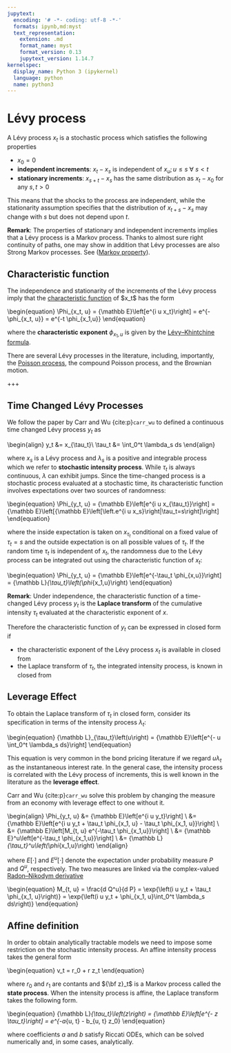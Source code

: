 ```yaml
---
jupytext:
  encoding: '# -*- coding: utf-8 -*-'
  formats: ipynb,md:myst
  text_representation:
    extension: .md
    format_name: myst
    format_version: 0.13
    jupytext_version: 1.14.7
kernelspec:
  display_name: Python 3 (ipykernel)
  language: python
  name: python3
---
```


# Lévy process
A Lévy process $x_t$ is a stochastic process which satisfies the following properties

* $x_0 = 0$
* **independent increments**: $x_t - x_s$ is independent of $x_u; u \le s\ \forall\ s < t$
* **stationary increments**: $x_{s+t} - x_s$ has the same distribution as $x_t - x_0$ for any $s,t > 0$

This means that the shocks to the process are independent, while the stationarity assumption specifies that the distribution of $x_{t+s} - x_s$ may change with $s$ but does not depend upon $t$.

**Remark**: The properties of stationary and independent increments implies that a Lévy process is a Markov process.
Thanks to almost sure right continuity of paths, one may show in addition that Lévy processes are also
Strong Markov processes. See ([Markov property](https://en.wikipedia.org/wiki/Markov_property)).

## Characteristic function

The independence and stationarity of the increments of the Lévy process imply that the [characteristic function](https://en.wikipedia.org/wiki/Characteristic_function_(probability_theory)) of $x_t$ has the form

\begin{equation}
 \Phi_{x_t, u} = {\mathbb E}\left[e^{i u x_t}\right] = e^{-\phi_{x_t, u}} = e^{-t \phi_{x_1,u}}
\end{equation}

where the **characteristic exponent** $\phi_{x_1,u}$ is given by the [Lévy–Khintchine formula](https://en.wikipedia.org/wiki/L%C3%A9vy_process).

There are several Lévy processes in the literature, including, importantly, the [Poisson process](./poisson.md), the compound Poisson process, and the Brownian motion.

+++

## Time Changed Lévy Processes

We follow the paper by Carr and Wu {cite:p}`carr_wu` to defined a continuous time changed Lévy process $y_t$ as

\begin{align}
y_t &= x_{\tau_t}\\
\tau_t &= \int_0^t \lambda_s ds
\end{align}

where $x_s$ is a Lévy process and $\lambda_s$ is a positive and integrable process which we refer to **stochastic intensity process**.
While $\tau_t$ is always continuous, $\lambda$ can exhibit jumps. Since the time-changed process is a stochastic process evaluated at a stochastic time, its characteristic function involves expectations over two sources of randomness:

\begin{equation}
 \Phi_{y_t, u} = {\mathbb E}\left[e^{i u x_{\tau_t}}\right] = {\mathbb E}\left[{\mathbb E}\left[\left.e^{i u x_s}\right|\tau_t=s\right]\right]
\end{equation}

where the inside expectation is taken on $x_{\tau_t}$ conditional on a fixed value of $\tau_t = s$ and the outside expectation is on all possible values of $\tau_t$. If the random time $\tau_t$ is independent of $x_t$, the randomness due to the Lévy process can be integrated out using the characteristic function of $x_t$:

\begin{equation}
\Phi_{y_t, u} = {\mathbb E}\left[e^{-\tau_t \phi_{x,u}}\right] = {\mathbb L}_{\tau_t}\left(\phi_{x_1,u}\right)
\end{equation}

**Remark**: Under independence, the characteristic function of a time-changed Lévy process $y_t$ is the **Laplace transform** of the cumulative intensity $\tau_t$ evaluated at the characteristic exponent of $x$.

Therefore the characteristic function of $y_t$ can be expressed in closed form if

* the characteristic exponent of the Lévy process $x_t$ is available in closed from
* the Laplace transform of $\tau_t$, the integrated intensity process, is known in closed from

## Leverage Effect

To obtain the Laplace transform  of $\tau_t$ in closed form, consider its specification in terms of the intensity process $\lambda_t$:

\begin{equation}
{\mathbb L}_{\tau_t}\left(u\right) = {\mathbb E}\left[e^{- u \int_0^t \lambda_s ds}\right]
\end{equation}

This equation is very common in the bond pricing literature if we regard $u\lambda_t$ as the instantaneous interest rate.
In the general case, the intensity process is correlated with the Lévy process of increments, this is well
known in the literature as the **leverage effect**.

Carr and Wu {cite:p}`carr_wu` solve this problem by changing the measure from an economy with leverage effect to one without it.

\begin{align}
\Phi_{y_t, u} &= {\mathbb E}\left[e^{i u y_t}\right] \\
     &= {\mathbb E}\left[e^{i u y_t + \tau_t \phi_{x_1, u} - \tau_t \phi_{x_1, u}}\right] \\
     &= {\mathbb E}\left[M_{t, u} e^{-\tau_t \phi_{x_1,u}}\right] \\
     &= {\mathbb E}^u\left[e^{-\tau_t \phi_{x_1,u}}\right] \\
     &= {\mathbb L}_{\tau_t}^u\left(\phi_{x_1,u}\right)
\end{align}

where $E[\cdot]$ and $E^u[\cdot]$ denote the expectation under probability measure $P$ and $Q^u$, respectively. The two measures are linked via
the complex-valued [Radon–Nikodym derivative](https://en.wikipedia.org/wiki/Radon%E2%80%93Nikodym_theorem#Radon%E2%80%93Nikodym_derivative)

\begin{equation}
M_{t, u} = \frac{d Q^u}{d P} = \exp{\left(i u y_t + \tau_t \phi_{x_1, u}\right)} = \exp{\left(i u y_t + \phi_{x_1, u}\int_0^t \lambda_s ds\right)}
\end{equation}

## Affine definition

In order to obtain analytically tractable models we need to impose some restriction on the stochastic intensity process.
An affine intensity process takes the general form

\begin{equation}
    v_t = r_0 + r z_t
\end{equation}

where $r_0$ and $r_1$ are contants and ${\bf z}_t$ is a Markov process called the **state process**.
When the intensity process is affine, the Laplace transform takes the following form.

\begin{equation}
{\mathbb L}_{\tau_t}\left(z\right) = {\mathbb E}\left[e^{- z \tau_t}\right] = e^{-a_{u, t} - b_{u, t} z_0}
\end{equation}

where coefficients $a$ and $b$ satisfy Riccati ODEs, which can be solved numerically and, in some cases, analytically.

```{code-cell} ipython3

```
